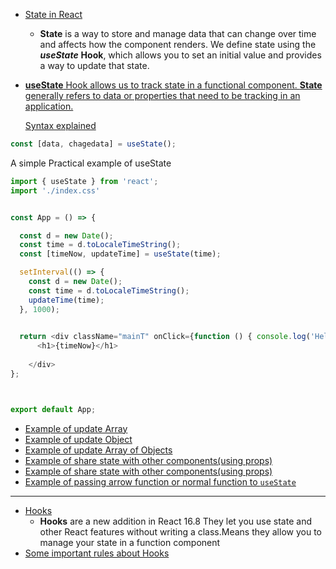 - [State in React](https://youtu.be/M9O5AjEFzKw?si=L-4wuoLkel01JaMM&t=6465)
    - **State** is a way to store and manage data that can change over time and affects how the component renders. We define state using the ***useState*** **Hook**, which allows you to set an initial value and provides a way to update that state.
- [**useState** Hook allows us to track state in a functional component. **State** generally refers to data or properties that need to be tracking in an application.](https://youtu.be/O6P86uwfdR0?si=HHtaxBx2ELreTGgg&t=227)

    [Syntax explained](https://youtu.be/M9O5AjEFzKw?si=PRRDuFB_0qm3vid-&t=6545)
```js
const [data, chagedata] = useState();
```


A simple Practical example of useState
```js
import { useState } from 'react';
import './index.css'


const App = () => {

  const d = new Date();
  const time = d.toLocaleTimeString(); 
  const [timeNow, updateTime] = useState(time);

  setInterval(() => {
    const d = new Date();
    const time = d.toLocaleTimeString();
    updateTime(time);
  }, 1000);
  

  return <div className="mainT" onClick={function () { console.log('Hello') }}>
      <h1>{timeNow}</h1>
      
    </div>
};



export default App;
```

- [Example of update Array](https://youtu.be/M9O5AjEFzKw?si=4l6GZmrxPC73sOrc&t=6907)
- [Example of update Object](https://youtu.be/M9O5AjEFzKw?si=tJulkfVHU9JZsTiI&t=7177)
- [Example of update Array of Objects](https://youtu.be/M9O5AjEFzKw?si=_fmLDdyGeUJ-tGFB&t=7357)
- [Example of share state with other components(using props)](https://youtu.be/M9O5AjEFzKw?si=_fmLDdyGeUJ-tGFB&t=7357)
- [Example of share state with other components(using props)](https://youtu.be/M9O5AjEFzKw?si=_fmLDdyGeUJ-tGFB&t=7357)
- [Example of passing arrow function or normal function to `useState`](https://youtu.be/M9O5AjEFzKw?si=_fmLDdyGeUJ-tGFB&t=7357)

----

- [Hooks](https://youtu.be/M9O5AjEFzKw?si=U6Y-7LoSVisdDlCo&t=6487)
   - **Hooks** are a new addition in React 16.8
They let you use state and other React features without writing a class.Means they allow you to manage your state in a function component
- [Some important rules about Hooks](https://youtu.be/O6P86uwfdR0?si=N5PoI9Sv6L9lo8bl&t=137)